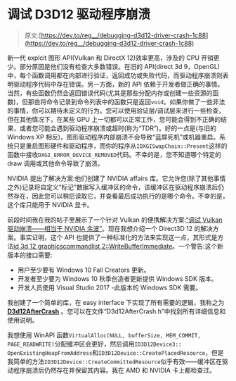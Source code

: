 # 调试 D3D12 驱动程序崩溃

> 原文:[https://dev.to/reg__/debugging-d3d12-driver-crash-1c88](https://dev.to/reg__/debugging-d3d12-driver-crash-1c88)

新一代 explcit 图形 API(Vulkan 和 DirectX 12)效率更高，涉及的 CPU 开销更少。部分原因是他们没有检查大多数错误。在旧的 API(direct 3d 9，OpenGL)中，每个函数调用都在内部进行验证，返回成功或失败代码，而驱动程序崩溃则表明驱动程序代码中存在错误。另一方面，新的 API 依赖于开发者做正确的事情。当然，有些函数仍然会返回错误代码(尤其是那些分配内存或创建一些资源的函数)，但那些将命令记录到命令列表中的函数只是返回`void`。如果你做了一些非法的事情，你可以期待未定义的行为。您可以使用验证层/调试层来进行一些检查，但在其他情况下，在某些 GPU 上一切都可以正常工作，您可能会得到不正确的结果，或者您可能会遇到驱动程序崩溃或超时(称为“TDR”)。好的一点是(与旧的 Windows XP 相反)，图形驱动程序内部崩溃不会导致“蓝屏死机”或机器重启。系统只是重启图形硬件和驱动程序，而你的程序从`IDXGISwapChain::​Present`这样的函数中接收`DXGI_ERROR_DEVICE_REMOVED`代码。不幸的是，您不知道哪个特定的 draw 调用或其他命令导致了崩溃。

NVIDIA 提出了解决方案:他们创建了 NVIDIA affairs 库。它允许您(除了其他事情之外)记录将自定义“标记”数据写入缓冲区的命令，该缓冲区在驱动程序崩溃后仍然存在，因此您可以稍后读取它，并查看最后成功执行的是哪个命令。不幸的是，这个库只能用于 NVIDIA 显卡。

前段时间我在我的帖子里展示了一个针对 Vulkan 的便携解决方案:[“调试 Vulkan 驱动崩溃——相当于 NVIDIA 余波”](http://asawicki.info/news_1677_debugging_vulkan_driver_crash_-_equivalent_of_nvidia_aftermath.html)。现在我想介绍一个 Direct3D 12 的解决方案。事实证明，这个 API 也提供了一种标准化的方法来实现这一点，其形式是方法[id 3d 12 graphicscommandlist 2::WriteBufferImmediate](https://docs.microsoft.com/en-us/windows/desktop/api/d3d12/nf-d3d12-id3d12graphicscommandlist2-writebufferimmediate)。一个警告:这个新版本的接口需要:

*   用户至少要有 Windows 10 Fall Creators 更新。
*   开发者至少要为 Windows 10 秋季创造者更新提供 Windows SDK 版本。
*   开发人员使用 Visual Studio 2017 -此版本的 Windows SDK 需要。

我创建了一个简单的库，在 easy interface 下实现了所有需要的逻辑，我称之为 [**D3d12AfterCrash**](https://github.com/sawickiap/MISC/tree/master/D3d12AfterCrash) 。您可以在文件“D3d12AfterCrash.h”中找到所有详细信息和使用说明。

我想使用 WinAPI 函数`VirtualAlloc(NULL, bufferSize, MEM_COMMIT, PAGE_READWRITE)`分配缓冲区会更好，然后调用`ID3D12Device3::​OpenExistingHeapFromAddress`和`ID3D12Device::​CreatePlacedResource`，但是我简单的方法`ID3D12Device::​CreateCommittedResource`似乎有效——缓冲区在驱动程序崩溃后仍然存在并保留其内容。我在 AMD 和 NVIDIA 卡上都检查过。